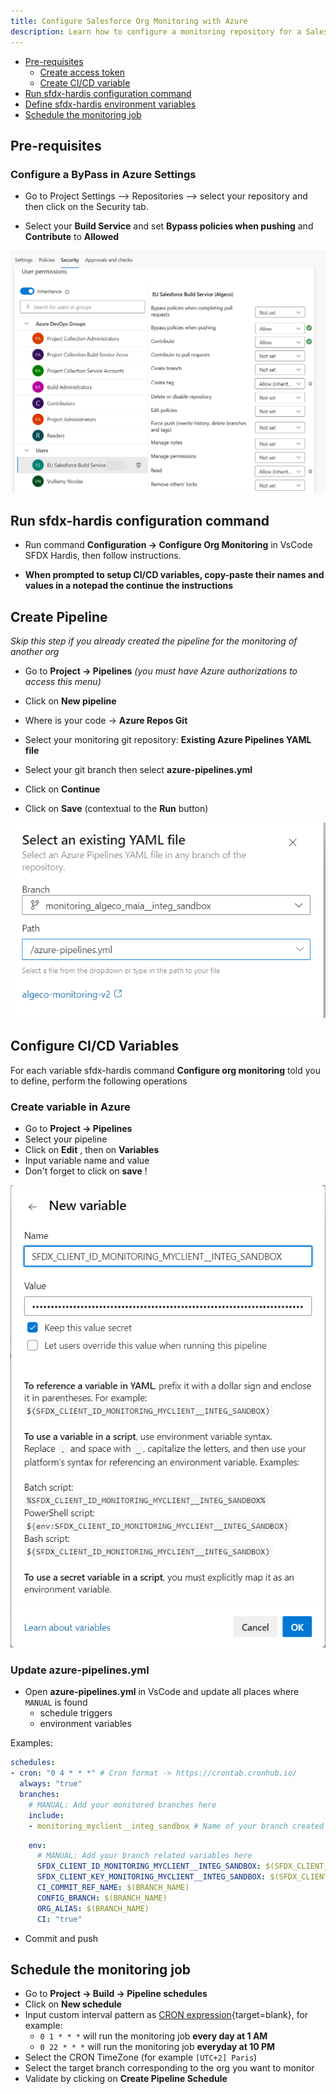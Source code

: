 ```yaml
---
title: Configure Salesforce Org Monitoring with Azure
description: Learn how to configure a monitoring repository for a Salesforce Org, using sfdx-hardis and Azure
---
```

<!-- markdownlint-disable MD013 -->

- [Pre-requisites](#pre-requisites)
   - [Create access token](#create-access-token)
   - [Create CI/CD variable](#create-cicd-variable)
- [Run sfdx-hardis configuration command](#run-sfdx-hardis-configuration-command)
- [Define sfdx-hardis environment variables](#define-sfdx-hardis-environment-variables)
- [Schedule the monitoring job](#schedule-the-monitoring-job)

## Pre-requisites

### Configure a ByPass in Azure Settings

- Go to Project Settings –> Repositories –> select your repository and then click on the Security tab.

- Select your **Build Service** and set **Bypass policies when pushing** and **Contribute** to **Allowed**

![](assets/images/screenshot-azure-bypass-policies.png)

## Run sfdx-hardis configuration command

- Run command **Configuration -> Configure Org Monitoring** in VsCode SFDX Hardis, then follow instructions.

- **When prompted to setup CI/CD variables, copy-paste their names and values in a notepad the continue the instructions**

## Create Pipeline

_Skip this step if you already created the pipeline for the monitoring of another org_

- Go to **Project -> Pipelines** _(you must have Azure authorizations to access this menu)_

- Click on **New pipeline**

- Where is your code -> **Azure Repos Git**

- Select your monitoring git repository: **Existing Azure Pipelines YAML file**

- Select your git branch then select **azure-pipelines.yml**

- Click on **Continue**

- Click on **Save** (contextual to the **Run** button)

![](assets/images/screenshot-monitoring-azure-pipeline.png)

## Configure CI/CD Variables

For each variable sfdx-hardis command **Configure org monitoring** told you to define, perform the following operations

### Create variable in Azure

- Go to **Project -> Pipelines**
- Select your pipeline
- Click on **Edit** , then on **Variables**
- Input variable name and value
- Don't forget to click on **save** !

![](assets/images/screenshot-monitoring-azure-variable.png)

### Update azure-pipelines.yml

- Open **azure-pipelines.yml** in VsCode and update all places where `MANUAL` is found
  - schedule triggers
  - environment variables

Examples:

```yaml
schedules:
- cron: "0 4 * * *" # Cron format -> https://crontab.cronhub.io/
  always: "true"
  branches:
    # MANUAL: Add your monitored branches here
    include:
    - monitoring_myclient__integ_sandbox # Name of your branch created by monitoring configuration command
```

```yaml
    env:
      # MANUAL: Add your branch related variables here
      SFDX_CLIENT_ID_MONITORING_MYCLIENT__INTEG_SANDBOX: $(SFDX_CLIENT_ID_MONITORING_MYCLIENT__INTEG_SANDBOX)
      SFDX_CLIENT_KEY_MONITORING_MYCLIENT__INTEG_SANDBOX: $(SFDX_CLIENT_KEY_MONITORING_MYCLIENT__INTEG_SANDBOX)
      CI_COMMIT_REF_NAME: $(BRANCH_NAME)
      CONFIG_BRANCH: $(BRANCH_NAME)
      ORG_ALIAS: $(BRANCH_NAME)
      CI: "true"
```

- Commit and push

## Schedule the monitoring job

- Go to **Project -> Build -> Pipeline schedules**
- Click on **New schedule**
- Input custom interval pattern as [CRON expression](https://crontab.cronhub.io/){target=blank}, for example:
  - `0 1 * * *` will run the monitoring job **every day at 1 AM**
  - `0 22 * * *` will run the monitoring job **everyday at 10 PM**
- Select the CRON TimeZone (for example `[UTC+2] Paris`)
- Select the target branch corresponding to the org you want to monitor
- Validate by clicking on **Create Pipeline Schedule**

